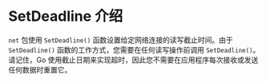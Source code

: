 # **SetDeadline 介绍**

`net` 包使用 `SetDeadline()` 函数设置给定网络连接的读写截止时间。由于 `SetDeadline()` 函数的工作方式，您需要在任何读写操作前调用 `SetDeadline()`。请记住，Go 使用截止日期来实现超时，因此您不需要在应用程序每次接收或发送任何数据时重置它。